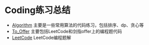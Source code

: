 # Coding练习总结
* [Algorithm](https://github.com/xcg1995/Code/tree/master/Algorithm)
主要是一些常用算法的代码练习，包括排序、dp、贪心等
* [To_Offer](https://github.com/xcg1995/Code/tree/master/To_Offer)
主要包括LeetCode和剑指offer上的编程题代码
* [LeetCode](https://github.com/xcg1995/Code/tree/master/LeetCode)
LeetCode编程题解



